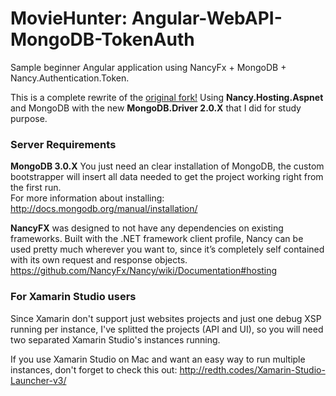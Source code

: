 MovieHunter: Angular-WebAPI-MongoDB-TokenAuth
================================

Sample beginner Angular application using NancyFx + MongoDB + Nancy.Authentication.Token. 

This is a complete rewrite of the [original fork!](https://github.com/DeborahK/Angular-MovieHunter-WebAPI) Using **Nancy.Hosting.Aspnet** and MongoDB with the new **MongoDB.Driver 2.0.X** that I did for study purpose.


### Server Requirements

**MongoDB 3.0.X** You just need an clear installation of MongoDB, the custom bootstrapper will insert all data needed to get the project working right from the first run.  
For more information about installing:
http://docs.mongodb.org/manual/installation/

**NancyFX** was designed to not have any dependencies on existing frameworks. Built with the .NET framework client profile, Nancy can be used pretty much wherever you want to, since it’s completely self contained with its own request and response objects.
https://github.com/NancyFx/Nancy/wiki/Documentation#hosting

### For Xamarin Studio users

Since Xamarin don't support just websites projects and just one debug XSP running per instance, I've splitted the projects (API and UI), so you will need two separated Xamarin Studio's instances running. 

If you use Xamarin Studio on Mac and want an easy way to run multiple instances, don't forget to check this out:
http://redth.codes/Xamarin-Studio-Launcher-v3/